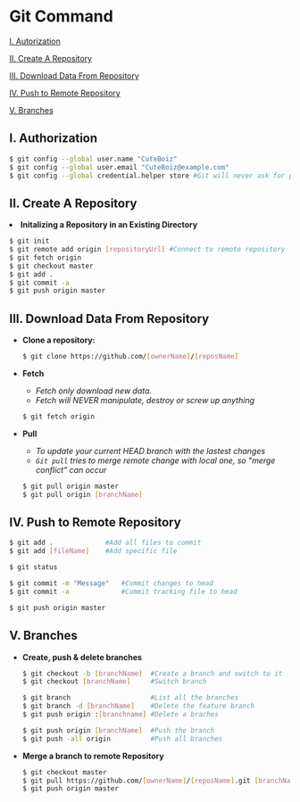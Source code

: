 # Git Command

[I. Autorization](https://github.com/CuteBoiz/Ubuntu/tree/master/Git#i-authorization)

[II. Create A Repository](https://github.com/CuteBoiz/Ubuntu/tree/master/Git#ii-create-a-repository)

[III. Download Data From Repository](https://github.com/CuteBoiz/Ubuntu/tree/master/Git#iii-download-data-from-repository)

[IV. Push to Remote Repository](https://github.com/CuteBoiz/Ubuntu/tree/master/Git#iv-push-to-remote-repository)

[V. Branches](https://github.com/CuteBoiz/Ubuntu/tree/master/Git#v-branches)

## I. Authorization

```sh
$ git config --global user.name "CuteBoiz"
$ git config --global user.email "CuteBoiz@example.com"
$ git config --global credential.helper store #Git will never ask for password again
```

## II. Create A Repository

<li><b>Initalizing a Repository in an Existing Directory </b></li>

```sh
$ git init
$ git remote add origin [repositoryUrl] #Connect to remote repository
$ git fetch origin
$ git checkout master
$ git add .
$ git commit -a
$ git push origin master
```

</ul>

## III. Download Data From Repository
<ul>
<li><b>Clone a repository: </b></li>

```sh
$ git clone https://github.com/[ownerName]/[reposName]
```

<li><b>Fetch</b></li>

- *Fetch only download new data.*
- *Fetch will NEVER manipulate, destroy or screw up anything*
```sh
$ git fetch origin
```

<li><b>Pull</b></li>

- *To update your current HEAD branch with the lastest changes*
- *`Git pull` tries to merge remote change with local one, so "merge conflict" can occur*
```sh
$ git pull origin master
$ git pull origin [branchName]
```

</ul>

## IV. Push to Remote Repository

```sh
$ git add . 			#Add all files to commit
$ git add [fileName]	#Add specific file

$ git status 			

$ git commit -m "Message"	#Commit changes to head
$ git commit -a 			#Commit tracking file to head

$ git push origin master 
```

## V. Branches
<ul>
<li><b>Create, push & delete branches</b></li>

```sh
$ git checkout -b [branchName]	#Create a branch and switch to it
$ git checkout [branchName] 	#Switch branch

$ git branch 					#List all the branches
$ git branch -d [branchName]	#Delete the feature branch
$ git push origin :[branchname]	#Delete a braches

$ git push origin [branchName]	#Push the branch
$ git push -all origin			#Push all branches
```
<li><b>Merge a branch to remote Repository</b></li>

```sh
$ git checkout master
$ git pull https://github.com/[ownerName]/[reposName].git [branchName]
$ git push origin master
```

</ul>


